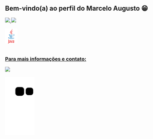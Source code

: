 ## Bem-vindo(a) ao perfil do Marcelo Augusto 😁

 <div>
   <a href="https://github.com/Marcelo-Augustovs">
   <img height="180em" src="https://github-readme-stats.vercel.app/api?username=Marcelo-Augusto&show_icons=true&theme=tokyonight&include_all_commits=true&count_private=true"/>
   <img height="180em" src="https://github-readme-stats.vercel.app/api/top-langs/?username=Marcelo-Augustovs&layout=compact&langs_count=6&theme=tokyonight"/>

</div>
<div style="display: inline_block"><br>
  <img align="center" alt="Java" height="50" width="40" src="https://raw.githubusercontent.com/devicons/devicon/master/icons/java/java-original-wordmark.svg">
</div>
 
 <br>
 
  ### Para mais informações e contato:
 
<div> 
  <a href="https://www.linkedin.com/in/marceloaugustoprogramador/" target="_blank"><img src="https://img.shields.io/badge/-LinkedIn-%230077B5?style=for-the-badge&logo=linkedin&logoColor=white"></a> 
 
  ![Snake animation](https://github.com/Marcelo-Augustovs/Marcelo-Augustovs/blob/output/github-contribution-grid-snake.svg)

</div>
